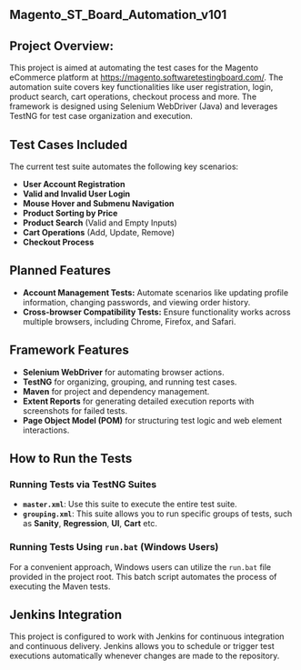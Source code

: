 ## Magento_ST_Board_Automation_v101
## Project Overview:
This project is aimed at automating the test cases for the Magento eCommerce platform at https://magento.softwaretestingboard.com/. The automation suite covers key functionalities like user registration, login, product search, cart operations, checkout process and more. The framework is designed using Selenium WebDriver (Java) and leverages TestNG for test case organization and execution.

## Test Cases Included
The current test suite automates the following key scenarios:

* **User Account Registration**
* **Valid and Invalid User Login**
* **Mouse Hover and Submenu Navigation**
* **Product Sorting by Price**
* **Product Search** (Valid and Empty Inputs)
* **Cart Operations** (Add, Update, Remove)
* **Checkout Process**

## Planned Features
* **Account Management Tests:** Automate scenarios like updating profile information, changing passwords, and viewing order history.
* **Cross-browser Compatibility Tests:** Ensure functionality works across multiple browsers, including Chrome, Firefox, and Safari.

## Framework Features
* **Selenium WebDriver** for automating browser actions.
* **TestNG** for organizing, grouping, and running test cases.
* **Maven** for project and dependency management.
* **Extent Reports** for generating detailed execution reports with screenshots for failed tests.
* **Page Object Model (POM)** for structuring test logic and web element interactions.

## How to Run the Tests

### Running Tests via TestNG Suites
- **`master.xml`**: Use this suite to execute the entire test suite.
- **`grouping.xml`**: This suite allows you to run specific groups of tests, such as **Sanity**, **Regression**, **UI**, **Cart** etc.

### Running Tests Using `run.bat` (Windows Users)
For a convenient approach, Windows users can utilize the `run.bat` file provided in the project root. This batch script automates the process of executing the Maven tests.

## Jenkins Integration
This project is configured to work with Jenkins for continuous integration and continuous delivery. Jenkins allows you to schedule or trigger test executions automatically whenever changes are made to the repository.
